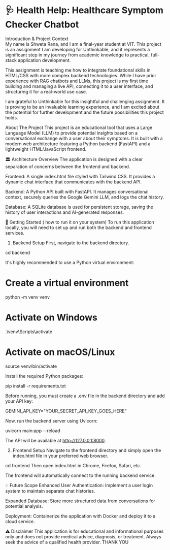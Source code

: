 # 🩺 Health Help: Healthcare Symptom Checker Chatbot 

Introduction & Project Context                                                                                                                                                                                       
My name is Shweta Rana, and I am a final-year student at VIT. This project is an assignment I am developing for Unthinkable, and it represents a significant step in my journey from academic knowledge to practical, full-stack application development.

This assignment is teaching me how to integrate foundational skills in HTML/CSS with more complex backend technologies. While I have prior experience with RAG chatbots and LLMs, this project is my first time building and managing a live API, connecting it to a user interface, and structuring it for a real-world use case.

I am grateful to Unthinkable for this insightful and challenging assignment. It is proving to be an invaluable learning experience, and I am excited about the potential for further development and the future possibilities this project holds.

About The Project
This project is an educational tool that uses a Large Language Model (LLM) to provide potential insights based on a conversational exchange with a user about their symptoms. It is built with a modern web architecture featuring a Python backend (FastAPI) and a lightweight HTML/JavaScript frontend.

🏛️ Architecture Overview
The application is designed with a clear separation of concerns between the frontend and backend.

Frontend: A single index.html file styled with Tailwind CSS. It provides a dynamic chat interface that communicates with the backend API.

Backend: A Python API built with FastAPI. It manages conversational context, securely queries the Google Gemini LLM, and logs the chat history.

Database: A SQLite database is used for persistent storage, saving the history of user interactions and AI-generated responses.

🚀 Getting Started ( how to run it on your system)
To run this application locally, you will need to set up and run both the backend and frontend services.

1. Backend Setup
First, navigate to the backend directory.

cd backend

It's highly recommended to use a Python virtual environment:

# Create a virtual environment
python -m venv venv

# Activate on Windows
.\venv\Scripts\activate

# Activate on macOS/Linux
source venv/bin/activate

Install the required Python packages:

pip install -r requirements.txt

Before running, you must create a .env file in the backend directory and add your API key:

GEMINI_API_KEY="YOUR_SECRET_API_KEY_GOES_HERE"

Now, run the backend server using Uvicorn:

uvicorn main:app --reload

The API will be available at http://127.0.0.1:8000.

2. Frontend Setup
Navigate to the frontend directory and simply open the index.html file in your preferred web browser.

cd frontend
Then open index.html in Chrome, Firefox, Safari, etc.

The frontend will automatically connect to the running backend service.

💡 Future Scope
Enhanced User Authentication: Implement a user login system to maintain separate chat histories.

Expanded Database: Store more structured data from conversations for potential analysis.

Deployment: Containerize the application with Docker and deploy it to a cloud service.

⚠️ Disclaimer
This application is for educational and informational purposes only and does not provide medical advice, diagnosis, or treatment. Always seek the advice of a qualified health provider.
THANK YOU 
